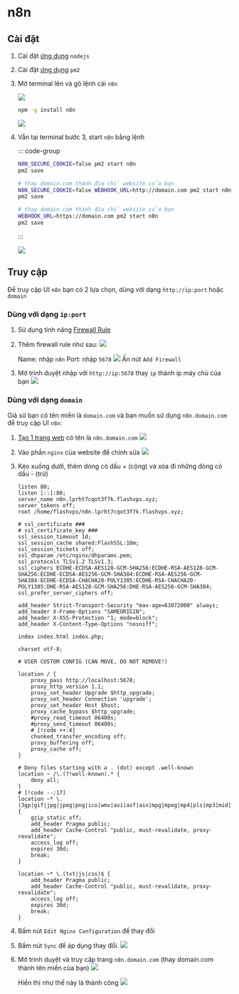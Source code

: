 # n8n

## Cài đặt

1. Cài đặt [ứng dụng](../server/application.md) `nodejs`
2. Cài đặt [ứng dụng](../server/application.md) `pm2`
3. Mở terminal lên và gõ lệnh cài `n8n`

    ![](<../../images/docs/vi/tutorial/n8n/Screenshot 2024-06-02 at 12.06.53.png>)

    ```bash
    npm -g install n8n
    ```

    ![](<../../images/docs/vi/tutorial/n8n/Screenshot 2024-06-02 at 12.08.47.png>)

4. Vẫn tại terminal bước 3, start `n8n` bằng lệnh

    ::: code-group

    ```bash [http://ip:port]
    N8N_SECURE_COOKIE=false pm2 start n8n
    pm2 save
    ```

    ```bash [http://domain.com]
    # thay domain.com thành địa chỉ website của bạn
    N8N_SECURE_COOKIE=false WEBHOOK_URL=http://domain.com pm2 start n8n
    pm2 save
    ```

    ```bash [https://domain.com]
    # thay domain.com thành địa chỉ website của bạn
    WEBHOOK_URL=https://domain.com pm2 start n8n
    pm2 save
    ```

    :::

    ![](<../../images/docs/vi/tutorial/n8n/Screenshot 2024-03-30 at 17.02.50.png>)

## Truy cập

Để truy cập UI `n8n` bạn có 2 lựa chọn, dùng với dạng `http://ip:port` hoặc `domain`

### Dùng với dạng `ip:port`

1. Sử dụng tính năng [Firewall Rule](../server/firewall-rule.md)
2. Thêm firewall rule như sau:
   ![](<../../images/docs/vi/tutorial/n8n/Screenshot 2024-03-30 at 17.11.06.png>)

    Name: nhập `n8n`
    Port: nhập `5678`
    ![](<../../images/docs/vi/tutorial/n8n/Screenshot 2024-03-30 at 17.12.29.png>)
    Ấn nút `Add Firewall`

3. Mở trình duyệt nhập với `http://ip:5678` thay `ip` thành ip máy chủ của bạn
   ![](<../../images/docs/vi/tutorial/n8n/Screenshot 2024-03-30 at 17.15.19.png>)

### Dùng với dạng `domain`

Giả sử bạn có tên miền là `domain.com` và bạn muốn sử dụng `n8n.domain.com` để truy cập UI `n8n`:

1. [Tạo 1 trang web](../site/basic.md#tao-trang-web) có tên là `n8n.domain.com`
   ![](<../../images/docs/vi/tutorial/n8n/Screenshot 2024-03-30 at 17.21.15.png>)
2. Vào phần `nginx` của website để chỉnh sửa
   ![](<../../images/docs/vi/tutorial/n8n/Screenshot 2024-03-30 at 17.23.26.png>)
3. Kéo xuống dưới, thêm dòng có dấu + (cộng) và xóa đi những dòng có dấu - (trừ)

    ```nginx
    listen 80;
    listen [::]:80;
    server_name n8n.lprht7cqot3f7k.flashvps.xyz;
    server_tokens off;
    root /home/flashvps/n8n.lprht7cqot3f7k.flashvps.xyz;

    # ssl_certificate ###
    # ssl_certificate_key ###
    ssl_session_timeout 1d;
    ssl_session_cache shared:FlashSSL:10m;
    ssl_session_tickets off;
    ssl_dhparam /etc/nginx/dhparams.pem;
    ssl_protocols TLSv1.2 TLSv1.3;
    ssl_ciphers ECDHE-ECDSA-AES128-GCM-SHA256:ECDHE-RSA-AES128-GCM-SHA256:ECDHE-ECDSA-AES256-GCM-SHA384:ECDHE-RSA-AES256-GCM-SHA384:ECDHE-ECDSA-CHACHA20-POLY1305:ECDHE-RSA-CHACHA20-POLY1305:DHE-RSA-AES128-GCM-SHA256:DHE-RSA-AES256-GCM-SHA384;
    ssl_prefer_server_ciphers off;

    add_header Strict-Transport-Security "max-age=63072000" always;
    add_header X-Frame-Options "SAMEORIGIN";
    add_header X-XSS-Protection "1; mode=block";
    add_header X-Content-Type-Options "nosniff";

    index index.html index.php;

    charset utf-8;

    # USER CUSTOM CONFIG (CAN MOVE, DO NOT REMOVE!)

    location / {
        proxy_pass http://localhost:5678;
        proxy_http_version 1.1;
        proxy_set_header Upgrade $http_upgrade;
        proxy_set_header Connection 'upgrade';
        proxy_set_header Host $host;
        proxy_cache_bypass $http_upgrade;
        #proxy_read_timeout 86400s;
        #proxy_send_timeout 86400s;
        # [!code ++:4]
        chunked_transfer_encoding off;
        proxy_buffering off;
        proxy_cache off;
    }

    # Deny files starting with a . (dot) except .well-known
    location ~ /\.(?!well-known).* {
        deny all;
    }
    # [!code --:17]
    location ~* \.(3gp|gif|jpg|jpeg|png|ico|wmv|avi|asf|asx|mpg|mpeg|mp4|pls|mp3|mid|wav|swf|flv|exe|zip|tar|rar|gz|tgz|bz2|uha|7z|doc|docx|xls|xlsx|pdf|iso|eot|svg|ttf|woff|woff2)$ {
        gzip_static off;
        add_header Pragma public;
        add_header Cache-Control "public, must-revalidate, proxy-revalidate";
        access_log off;
        expires 30d;
        break;
    }

    location ~* \.(txt|js|css)$ {
        add_header Pragma public;
        add_header Cache-Control "public, must-revalidate, proxy-revalidate";
        access_log off;
        expires 30d;
        break;
    }
    ```

4. Bấm nút `Edit Nginx Configuration` để thay đổi
5. Bấm nút `Sync` để áp dụng thay đổi.
   ![](<../../images/docs/vi/tutorial/n8n/Screenshot 2024-03-30 at 17.33.06.png>)
6. Mở trình duyệt và truy cập trang `n8n.domain.com` (thay domain.com thành tên miền của bạn)
   ![](<../../images/docs/vi/tutorial/n8n/Screenshot 2024-03-30 at 17.35.08.png>)

    Hiển thị như thế này là thành công
    ![](<../../images/docs/vi/tutorial/n8n/Screenshot 2024-03-30 at 20.19.16.png>)
